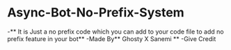 # Async-Bot-No-Prefix-System
-** It is Just a no prefix code which you can add to your code file to add no prefix feature in your bot**
-Made By** Ghosty X Sanemi **
-Give Credit
